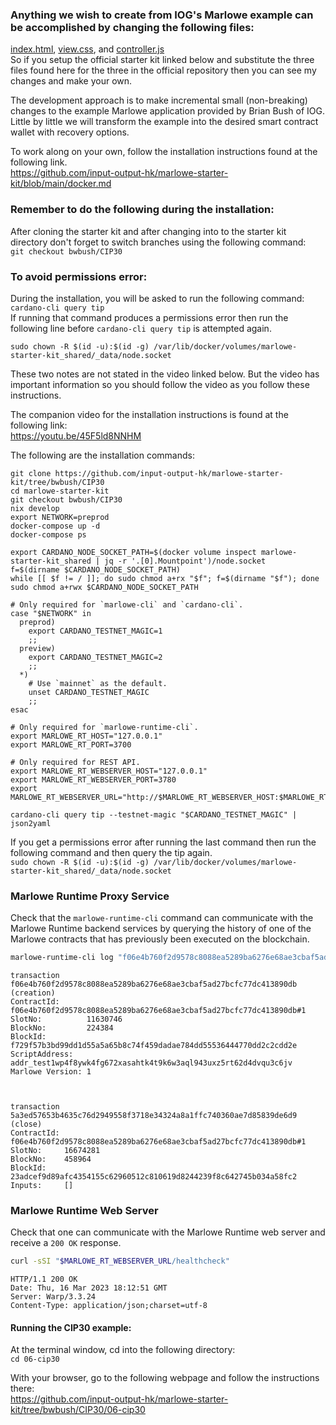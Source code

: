 ### Anything we wish to create from IOG's Marlowe example can be accomplished by changing the following files:   
[index.html](https://github.com/johnshearing/SmartWallet/blob/main/starter_kit/index.html), [view.css](https://github.com/johnshearing/SmartWallet/blob/main/starter_kit/view.css), and [controller.js](https://github.com/johnshearing/SmartWallet/blob/main/starter_kit/controller.js)   
So if you setup the official starter kit linked below and substitute the three files found here for the three in the official repository then you can see my changes and make your own.  

The development approach is to make incremental small (non-breaking) changes to the example Marlowe application provided by Brian Bush of IOG. Little by little we will transform the example into the desired smart contract wallet with recovery options.  

To work along on your own, follow the installation instructions found at the following link.  
https://github.com/input-output-hk/marlowe-starter-kit/blob/main/docker.md  

### Remember to do the following during the installation:  
After cloning the starter kit and after changing into to the starter kit directory don't forget to switch branches using the following command:   
`git checkout bwbush/CIP30`  
  

### To avoid permissions error:   
During the installation, you will be asked to run the following command:    
`cardano-cli query tip`   
If running that command produces a permissions error then run the following line before `cardano-cli query tip` is attempted again.  

`sudo chown -R $(id -u):$(id -g) /var/lib/docker/volumes/marlowe-starter-kit_shared/_data/node.socket`  

These two notes are not stated in the video linked below. 
But the video has important information so you should follow the video as you follow these instructions.
  
The companion video for the installation instructions is found at the following link:  
https://youtu.be/45F5ld8NNHM   


The following are the installation commands:  
```  
git clone https://github.com/input-output-hk/marlowe-starter-kit/tree/bwbush/CIP30   
cd marlowe-starter-kit  
git checkout bwbush/CIP30  
nix develop  
export NETWORK=preprod  
docker-compose up -d  
docker-compose ps  

```   

```   
export CARDANO_NODE_SOCKET_PATH=$(docker volume inspect marlowe-starter-kit_shared | jq -r '.[0].Mountpoint')/node.socket  
f=$(dirname $CARDANO_NODE_SOCKET_PATH)  
while [[ $f != / ]]; do sudo chmod a+rx "$f"; f=$(dirname "$f"); done  
sudo chmod a+rwx $CARDANO_NODE_SOCKET_PATH  
```  

```  
# Only required for `marlowe-cli` and `cardano-cli`.  
case "$NETWORK" in  
  preprod)  
    export CARDANO_TESTNET_MAGIC=1  
    ;;  
  preview)  
    export CARDANO_TESTNET_MAGIC=2  
    ;;  
  *)  
    # Use `mainnet` as the default.  
    unset CARDANO_TESTNET_MAGIC  
    ;;  
esac  

# Only required for `marlowe-runtime-cli`.  
export MARLOWE_RT_HOST="127.0.0.1"  
export MARLOWE_RT_PORT=3700  

# Only required for REST API.  
export MARLOWE_RT_WEBSERVER_HOST="127.0.0.1"  
export MARLOWE_RT_WEBSERVER_PORT=3780  
export MARLOWE_RT_WEBSERVER_URL="http://$MARLOWE_RT_WEBSERVER_HOST:$MARLOWE_RT_WEBSERVER_PORT"    
```  

```  
cardano-cli query tip --testnet-magic "$CARDANO_TESTNET_MAGIC" | json2yaml   
```  

If you get a permissions error after running the last command then run the following command and then query the tip again.  
`sudo chown -R $(id -u):$(id -g) /var/lib/docker/volumes/marlowe-starter-kit_shared/_data/node.socket`  


### Marlowe Runtime Proxy Service

Check that the `marlowe-runtime-cli` command can communicate with the Marlowe Runtime backend services by querying the history of one of the Marlowe contracts that has previously been executed on the blockchain.

```bash
marlowe-runtime-cli log "f06e4b760f2d9578c8088ea5289ba6276e68ae3cbaf5ad27bcfc77dc413890db#1"
```

```console
transaction f06e4b760f2d9578c8088ea5289ba6276e68ae3cbaf5ad27bcfc77dc413890db (creation)
ContractId:      f06e4b760f2d9578c8088ea5289ba6276e68ae3cbaf5ad27bcfc77dc413890db#1
SlotNo:          11630746
BlockNo:         224384
BlockId:         f729f57b3bd99dd1d55a5a65b8c74f459dadae784dd55536444770dd2c2cdd2e
ScriptAddress:   addr_test1wp4f8ywk4fg672xasahtk4t9k6w3aql943uxz5rt62d4dvqu3c6jv
Marlowe Version: 1



transaction 5a3ed57653b4635c76d2949558f3718e34324a8a1ffc740360ae7d85839de6d9 (close)
ContractId: f06e4b760f2d9578c8088ea5289ba6276e68ae3cbaf5ad27bcfc77dc413890db#1
SlotNo:     16674281
BlockNo:    458964
BlockId:    23adcef9d89afc4354155c62960512c810619d8244239f8c642745b034a58fc2
Inputs:     []
```    


### Marlowe Runtime Web Server

Check that one can communicate with the Marlowe Runtime web server and receive a `200 OK` response.


```bash
curl -sSI "$MARLOWE_RT_WEBSERVER_URL/healthcheck"
```

```console
HTTP/1.1 200 OK
Date: Thu, 16 Mar 2023 18:12:51 GMT
Server: Warp/3.3.24
Content-Type: application/json;charset=utf-8
```


#### Running the CIP30 example:  
At the terminal window, cd into the following directory:  
`cd 06-cip30`  

With your browser, go to the following webpage and follow the instructions there:  
https://github.com/input-output-hk/marlowe-starter-kit/tree/bwbush/CIP30/06-cip30    

